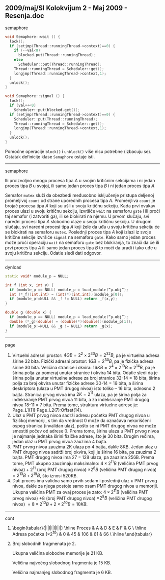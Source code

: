 2009/maj/SI Kolokvijum 2 - Maj 2009 - Resenja.doc
--------------------------------------------------------------------------------
semaphore

```cpp
void Semaphore::wait () {
  lock();
  if (setjmp(Thread::runningThread->context)==0) {
    if (--val<0)
      blocked.put(Thread::runningThread);
    else
      Scheduler::put(Thread::runningThread);
    Thread::runningThread = Scheduler::get();
    longjmp(Thread::runningThread->context,1);
  }
  unlock();
}

void Semaphore::signal () {
  lock();
  if (val++<0)
    Scheduler::put(blocked.get());
  if (setjmp(Thread::runningThread->context)==0) {
    Scheduler::put(Thread::runningThread);
    Thread::runningThread = Scheduler::get();
    longjmp(Thread::runningThread->context,1);
  }
  unlock();
}
```
Pomoćne operacije `block()` i `unblock()` više nisu potrebne (izbacuju se). Ostatak definicije klase `Semaphore` ostaje isti.

--------------------------------------------------------------------------------
semaphore

Ili proizvoljno mnogo procesa tipa *A* u svojim kritičnim sekcijama i ni jedan
proces tipa *B* u svojoj, ili samo jedan proces tipa *B* i ni jedan proces tipa *A*.

Semafor `mutex` služi da obezbedi međusobno isključenje pristupa deljenoj promeljivoj `count` od
strane uporednih procesa tipa *A*. Promenjliva `count` je brojač procesa tipa *A* koji su ušli u svoju
kritičnu sekciju. Kada prvi ovakav proces ulazi u svoju kritičnu sekciju, izvršiće `wait` na semaforu
`gate` i ili proći taj semafor (i zatvoriti ga), ili se blokirati na njemu. U prvom slučaju, svi naredni
procesi tipa *A* slobodno ulaze u svoju kritičnu sekciju. U drugom slučaju, svi naredni procesi tipa *A*
koji žele da uđu u svoju kritičnu sekciju će se blokirati na semaforu `mutex`. Poslednji proces tipa *A* koji izlazi iz svoje kritične sekcije izvršiće `signal` na semaforu `gate`. Kako samo jedan proces može proći operaciju `wait` na semaforu `gate` bez blokiranja, to znači da će ili prvi proces tipa *A* ili samo jedan proces tipa *B* to moći da uradi i tako uđe u svoju kritičnu sekciju. Odatle sledi dati odgovor.

--------------------------------------------------------------------------------
dynload
```cpp
static void* module_p = NULL;

int f (int x, int y) {
  if (module_p == NULL) module_p = load_module(“p.obj”);
  int (*_f)(int,int) = (int(*)(int,int))(module_p[0]);
  if (module_p!=NULL && _f != NULL) return _f(x,y);
}

double g (double x) {
  if (module_p == NULL) module_p = load_module(“p.obj”);
  double (*_g)(double) = (double(*)(double))(module_p[1]);
  if (module_p!=NULL && _g != NULL) return _g(x);
}
```
--------------------------------------------------------------------------------
page

1. Virtuelni adresni prostor: $4GB = 2^{2}\times 2^{30}B = 2^{32}B$, pa je virtuelna adresa širine 32 bita.
Fizički adresni prostor: $1GB = 2^{30}B$, pa je fizička adresa širine 30 bita.
Veličina stranice i okvira: $16KB = 2^{4}\times 2^{10}B = 2^{14}B$, pa je širina polja za pomeraj unutar stranice i okvira 14 bita.
Odatle sledi da je širina polja unutar virtuelne adrese za broj stranice 32-14 = 18 bita, širina polja za broj okvira unutar fizičke adrese 30-14 = 16 bita, a širina deskriptora (ulaza u PMT drugog nivoa) isto toliko – 16 bita, odnosno 2 bajta.
Stranica prvog nivoa ima $2K = 2^{11}$ ulaza, pa je širina polja za indeksiranje PMT prvog nivoa 11 bita, a za indeksiranje PMT drugog nivoa 18-11 = 7 bita.
Prema tome, struktura virtuelne adrese je: Page_L1(11):Page_L2(7):Offset(14).
2. Ulaz u PMT prvog nivoa sadrži adresu početka PMT drugog nivoa u fizičkoj memoriji, s tim da vrednost 0 može da označava nekorišćeni ospeg stranica (invalidan ulaz), pošto se ni PMT drugog nivoa ne može smestiti počev od adrese 0. Prema tome, širina ulaza u PMT prvog nivoa je najmanje jednaka širini fizičke adrese, što je 30 bita. Drugim rečima, jedan ulaz u PMT prvog nivoa zauzima 4 bajta.
3. PMT prvog nivoa zauzima 2K ulaza po 4 bajta, dakle 8KB.
Jedan ulaz u PMT drugog nivoa sadrži broj okvira, koji je širine 16 bita, pa zauzima 2 bajta.
PMT drugog nivoa ima 27 = 128 ulaza, pa zauzima 256B.
Prema tome, PMT ukupno zauzimaju maksimalno:
$4\times 2^{11}B$ (veličina PMT prvog nivoa) + $2^{11}$ (broj PMT drugog nivoa) $\times  2^{8}B$ (veličina PMT drugog nivoa) $= 2^{13}B + 2^{19}B$, što iznosi 520KB.
4. Dati proces ima validna samo prvih sedam i poslednji ulaz u PMT prvog nivoa, dakle za njega postoje samo osam PMT drugog nivoa u memoriji. Ukupna veličina PMT za ovaj proces je zato:
$4\times 2^{11}B$ (veličina PMT prvog nivoa) $+ 8$ (broj PMT drugog nivoa) $\times  2^{8}B$ (veličina PMT drugog nivoa) $= 8\times 2^{10}B + 2\times 2^{10}B = 10KB$.


--------------------------------------------------------------------------------
cont

1. \begin{tabular}{|l|l|l|l|l|l|}
\hline
Proces & A & D & E & F & G \\
\hline
Adresa početka ($\times 2^{10}$) & 0 & 45 & 106 & 61 & 66 \\
\hline
\end{tabular}

2. Broj slobodnih fragmenata je 2.

   Ukupna veličina slobodne memorije je 21 KB.

   Veličina najvećeg slobodnog fragmenta je 15 KB.

   Veličina najmanjeg slobodnog fragmenta je 6 KB.
